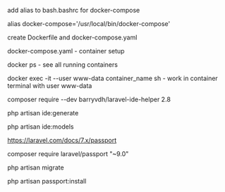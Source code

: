 add alias to bash.bashrc for docker-compose

alias docker-compose='/usr/local/bin/docker-compose'


create Dockerfile and docker-compose.yaml

docker-compose.yaml - container setup

docker ps - see all running containers

docker exec -it --user www-data container_name sh - work in container terminal with user www-data

composer require --dev barryvdh/laravel-ide-helper 2.8

php artisan ide:generate

php artisan ide:models

https://laravel.com/docs/7.x/passport

composer require laravel/passport "~9.0"

php artisan migrate

php artisan passport:install